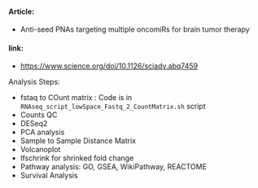 #### Article:
- Anti-seed PNAs targeting multiple oncomiRs for brain tumor therapy
#### link: 
- https://www.science.org/doi/10.1126/sciadv.abq7459

Analysis Steps:

- fstaq to COunt matrix :  Code is in `RNAseq_script_lowSpace_Fastq_2_CountMatrix.sh` script
-	Counts QC
-	DESeq2 
-	PCA analysis
-	Sample to Sample Distance Matrix
-	Volcanoplot
-	lfschrink for shrinked fold change
-	Pathway analysis: GO, GSEA, WikiPathway, REACTOME
-	Survival Analysis

 
